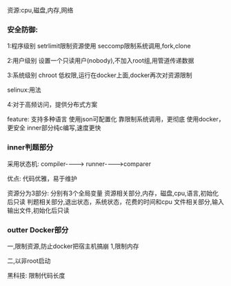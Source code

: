 资源:cpu,磁盘,内存,网络


### 安全防御:
1:程序级别
setrlimit限制资源使用
seccomp限制系统调用,fork,clone


2:用户级别
设置一个只读用户(nobody),不加入root组,用管道传递数据

3:系统级别
chroot
低权限,运行在docker上面,docker再次对资源限制

selinux:用法


4:对于高频访问，提供分布式方案


feature:
支持多种语言
使用json可配置化
靠限制系统调用，更彻底
使用docker，更安全
inner部分纯c编写,速度更快



### inner判题部分
采用状态机:
compiler----> runner---->comparer


优点:
    代码优雅，易于维护


资源分为3部分:
分别有3个全局变量
资源相关部分,内存，磁盘,cpu,语言,初始化后只读
判题相关部分,退出状态，系统状态，花费的时间和cpu
文件相关部分,输入输出文件,初始化后只读



### outter Docker部分
 一,限制资源,防止docker把宿主机搞崩
1,限制内存


二,以非root启动



黑科技:
限制代码长度
